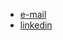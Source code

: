 <html>
<head><title>M.A. Leijder Havenstroom</title>
<link rel="STYLESHEET" href="include/style.css">
<link rel="shortcut icon" href="http://leijderhavenstroom.com/favicon.ico">
</head>
<body>

<div id="header">
</div>

<div id="contact" class="contact">
  <ul id="menulist">
    <li class="left"><a href="mailto:marieke@leijderhavenstroom.com">e-mail</a></li>
    <li class="right"><a href="http://www.linkedin.com/pub/marieke-leijder-havenstroom/48/80a/a53">linkedin</a></li>
  </ul>
</div>

</body>
</html>
